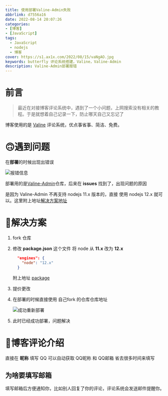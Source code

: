 ```yaml
---
title: 使用部署Valine-Admin失败
abbrlink: d7556a16
date: 2022-08-14 20:07:26
categories:
- [博客]
- [JavaScript]
tags:
  - JavaScript
  - nodejs
  - 博客 
cover: https://s1.ax1x.com/2022/08/15/vaNgAO.jpg
keywords: butterfly 评论系统搭建，Valine，Valine-Admin
description: Valine-Admin部署报错
---
```


# 前言

> 最近在对接博客评论系统中，遇到了一个小问题，上网搜索没有相关的教程。于是就想着自己记录一下，防止哪天自己又忘记了

博客使用的是 [Valine](https://www.leancloud.cn/) 评论系统，优点事省事、简洁、免费。

# 🙃遇到问题

在**部署**的时候出现出错误

![报错信息](https://s1.ax1x.com/2022/08/15/vaYbsP.png)



部署用的是[Valine-Admin](https://github.com/zhaojun1998/Valine-Admin)仓库，后来在 **issues** 找到了，出现问题的原因

是因为 Valine-Admin 不再支持 nodejs 11.x 版本的，直接 使用 nodejs 12.x 就可以。这里附上地址[解决方案地址](https://github.com/zhaojun1998/Valine-Admin/pull/3)

# 🎉解决方案

1. fork 仓库

2. 修改 **package.json** 这个文件 将 node 从 **11.x** 改为 **12.x** 

   ```json
     "engines": {
       "node": "12.x"
     }
   ```

   

   附上地址 [package](https://github.com/jgckM/Valine-Admin/blob/master/package.json) 

3. 提价更改

4. 在部署的时候直接使用 自己fork 的仓库仓库地址

   ![成功重新部署](https://s1.ax1x.com/2022/08/15/vatJFe.png)

5. 此时已经成功部署，问题解决

# 🎨博客评论介绍

直接在 **昵称** 填写 QQ 可以自动获取 QQ昵称 和 QQ邮箱 省去很多时间来填写

## 为啥要填写邮箱

填写邮箱后方便通知你，比如别人回复了你的评论，评论系统会发送邮件提醒你。
